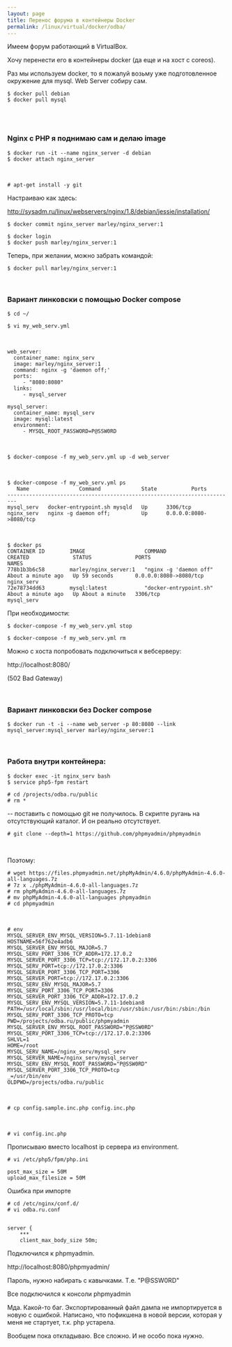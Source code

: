 ```yaml
---
layout: page
title: Перенос форума в контейнеры Docker
permalink: /linux/virtual/docker/odba/
---
```





Имеем форум работающий в VirtualBox.

Хочу перенести его в контейнеры docker (да еще и на хост с coreos).


<!--


Нужен также docker compose, git. И для импорта / экспорта phpmyadmin.


Для начала на bitbucket делаю приватное репо с php скриптами и дампом базы данных.

-->

Раз мы используем docker, то я пожалуй возьму уже подготовленное окружение для mysql. Web Server собиру сам.


    $ docker pull debian
    $ docker pull mysql

<br/>

<!--
    $ docker run --name mysql_server -e MYSQL_ROOT_PASSWORD=my-secret-pw -d mysql

<br/>

    $ docker ps
    CONTAINER ID        IMAGE               COMMAND                  CREATED             STATUS              PORTS               NAMES
    726bc4c2433a        mysql               "/entrypoint.sh mysql"   9 seconds ago       Up 9 seconds        3306/tcp            mysql_server

<br/>

    $ docker stop mysql_server


-->

<br/>

### Nginx c PHP я поднимаю сам и делаю image


    $ docker run -it --name nginx_server -d debian
    $ docker attach nginx_server

<br/>

    # apt-get install -y git

Настраиваю как здесь:

http://sysadm.ru/linux/webservers/nginx/1.8/debian/jessie/installation/


    $ docker commit nginx_server marley/nginx_server:1

    $ docker login
    $ docker push marley/nginx_server:1


Теперь, при желании, можно забрать командой:

    $ docker pull marley/nginx_server:1



<br/>

### Вариант линковски с помощью Docker compose


    $ cd ~/

    $ vi my_web_serv.yml

<br/>



    web_server:
      container_name: nginx_serv
      image: marley/nginx_server:1
      command: nginx -g 'daemon off;'
      ports:
         - "8080:8080"
      links:
         - mysql_server       

    mysql_server:
      container_name: mysql_serv
      image: mysql:latest
      environment:
         - MYSQL_ROOT_PASSWORD=P@SSW0RD


<br/>


    $ docker-compose -f my_web_serv.yml up -d web_server

<br/>

    $ docker-compose -f my_web_serv.yml ps
       Name                Command             State           Ports          
    -------------------------------------------------------------------------
    mysql_serv   docker-entrypoint.sh mysqld   Up      3306/tcp               
    nginx_serv   nginx -g daemon off;          Up      0.0.0.0:8080->8080/tcp


<br/>

    $ docker ps
    CONTAINER ID        IMAGE                   COMMAND                  CREATED              STATUS              PORTS                    NAMES
    778b1b3b6c58        marley/nginx_server:1   "nginx -g 'daemon off"   About a minute ago   Up 59 seconds       0.0.0.0:8080->8080/tcp   nginx_serv
    72e78734dd63        mysql:latest            "docker-entrypoint.sh"   About a minute ago   Up About a minute   3306/tcp                 mysql_serv




При необходимости:

    $ docker-compose -f my_web_serv.yml stop

    $ docker-compose -f my_web_serv.yml rm



Можно с хоста попробовать подключиться к вебсерверу:  

http://localhost:8080/

(502 Bad Gateway)


<br/>

### Вариант линковски без Docker compose


    $ docker run -t -i --name web_server -p 80:8080 --link mysql_server:mysql_server marley/nginx_server:1


<br/>


### Работа внутри контейнера:


    $ docker exec -it nginx_serv bash
    $ service php5-fpm restart

    # cd /projects/odba.ru/public
    # rm *


-- поставить с помощью git не получилось. В скрипте ругань на отсутствующий каталог. И он реально отсутствует.

    # git clone --depth=1 https://github.com/phpmyadmin/phpmyadmin

<br/>

Поэтому:


    # wget https://files.phpmyadmin.net/phpMyAdmin/4.6.0/phpMyAdmin-4.6.0-all-languages.7z
    # 7z x ./phpMyAdmin-4.6.0-all-languages.7z
    # rm phpMyAdmin-4.6.0-all-languages.7z
    # mv phpMyAdmin-4.6.0-all-languages phpmyadmin
    # cd phpmyadmin

<br/>

    # env
    MYSQL_SERVER_ENV_MYSQL_VERSION=5.7.11-1debian8
    HOSTNAME=56f762e4adb6
    MYSQL_SERVER_ENV_MYSQL_MAJOR=5.7
    MYSQL_SERV_PORT_3306_TCP_ADDR=172.17.0.2
    MYSQL_SERVER_PORT_3306_TCP=tcp://172.17.0.2:3306
    MYSQL_SERV_PORT=tcp://172.17.0.2:3306
    MYSQL_SERVER_PORT_3306_TCP_PORT=3306
    MYSQL_SERVER_PORT=tcp://172.17.0.2:3306
    MYSQL_SERV_ENV_MYSQL_MAJOR=5.7
    MYSQL_SERV_PORT_3306_TCP_PORT=3306
    MYSQL_SERVER_PORT_3306_TCP_ADDR=172.17.0.2
    MYSQL_SERV_ENV_MYSQL_VERSION=5.7.11-1debian8
    PATH=/usr/local/sbin:/usr/local/bin:/usr/sbin:/usr/bin:/sbin:/bin
    MYSQL_SERV_PORT_3306_TCP_PROTO=tcp
    PWD=/projects/odba.ru/public/phpmyadmin
    MYSQL_SERVER_ENV_MYSQL_ROOT_PASSWORD="P@SSW0RD"
    MYSQL_SERV_PORT_3306_TCP=tcp://172.17.0.2:3306
    SHLVL=1
    HOME=/root
    MYSQL_SERV_NAME=/nginx_serv/mysql_serv
    MYSQL_SERVER_NAME=/nginx_serv/mysql_server
    MYSQL_SERV_ENV_MYSQL_ROOT_PASSWORD="P@SSW0RD"
    MYSQL_SERVER_PORT_3306_TCP_PROTO=tcp
    _=/usr/bin/env
    OLDPWD=/projects/odba.ru/public



<br/>

    # cp config.sample.inc.php config.inc.php

<br/>

    # vi config.inc.php

Прописываю вместо localhost ip сервера из environment.


    # vi /etc/php5/fpm/php.ini

    post_max_size = 50M
    upload_max_filesize = 50M


Ошибка при импорте

    # cd /etc/nginx/conf.d/
    # vi odba.ru.conf


    server {
        ***
        client_max_body_size 50m;


Подключился к phpmyadmin.

http://localhost:8080/phpmyadmin/


Пароль, нужно набирать с кавычками. Т.е. "P@SSW0RD"

Все подключился к консоли phpmyadmin


Мда. Какой-то баг. Экспортированный файл дампа не импортируется в новую с ошибкой.
Написано, что пофикшена в новой версии, которая у меня не стартует, т.к. php устарела.

Вообщем пока откладываю. Все сложно. И не особо пока нужно.
